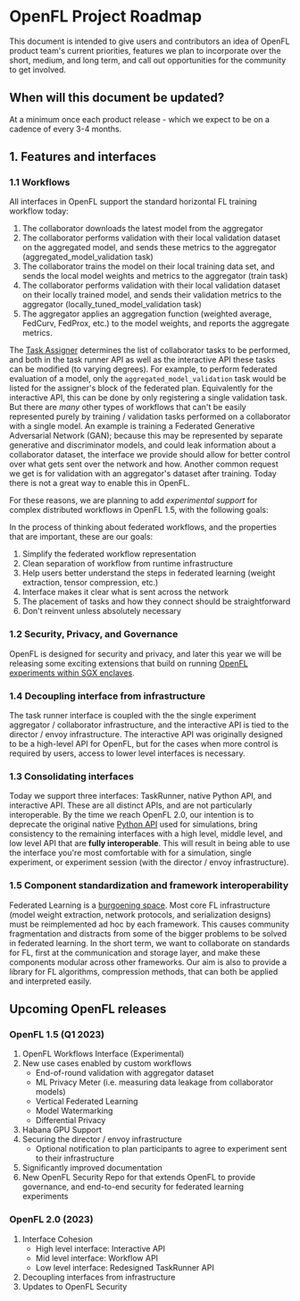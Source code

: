 # OpenFL Project Roadmap

This document is intended to give users and contributors an idea of OpenFL product team's current priorities, features we plan to incorporate over the short, medium, and long term, and call out opportunities for the community to get involved.

## When will this document be updated?
At a minimum once each product release - which we expect to be on a cadence of every 3-4 months. 

## 1. Features and interfaces

### 1.1 Workflows
All interfaces in OpenFL support the standard horizontal FL training workflow today:
1. The collaborator downloads the latest model from the aggregator
2. The collaborator performs validation with their local validation dataset on the aggregated model, and sends these metrics to the aggregator (aggregated_model_validation task)
3. The collaborator trains the model on their local training data set, and sends the local model weights and metrics to the aggregator (train task)
4. The collaborator performs validation with their local validation dataset on their locally trained model, and sends their validation metrics to the aggregator (locally_tuned_model_validation task)
5. The aggregator applies an aggregation function (weighted average, FedCurv, FedProx, etc.) to the model weights, and reports the aggregate metrics.

The [Task Assigner](https://github.com/intel/openfl/blob/develop/openfl-workspace/workspace/plan/defaults/assigner.yaml#L7-L9) determines the list of collaborator tasks to be performed, 
and both in the task runner API as well as the interactive API these tasks can be modified (to varying degrees).
For example, to perform federated evaluation of a model, only the `aggregated_model_validation` task would be listed for the assigner's block of the federated plan.
Equivalently for the interactive API, this can be done by only registering a single validation task.
But there are *many* other types of workflows that can't be easily represented purely by training / validation tasks performed on a collaborator with a single model.
An example is training a Federated Generative Adversarial Network (GAN); because this may be represented by separate generative and discriminator models, and could leak information about a collaborator dataset,
the interface we provide should allow for better control over what gets sent over the network and how. 
Another common request we get is for validation with an aggregator's dataset after training. Today there is not a great way to enable this in OpenFL. 

For these reasons, we are planning to add *experimental support* for complex distributed workflows in OpenFL 1.5, with the following goals: 

In the process of thinking about federated workflows, and the properties that are important, these are our goals:

1. Simplify the federated workflow representation
2. Clean separation of workflow from runtime infrastructure
4. Help users better understand the steps in federated learning (weight extraction, tensor compression, etc.)
5. Interface makes it clear what is sent across the network
6. The placement of tasks and how they connect should be straightforward
7. Don't reinvent unless absolutely necessary

### 1.2 Security, Privacy, and Governance
OpenFL is designed for security and privacy, and later this year we will be releasing some exciting extensions that build on running [OpenFL experiments within SGX enclaves](https://github.com/intel/openfl/blob/develop/openfl-gramine/MANUAL.md).   

### 1.4 Decoupling interface from infrastructure
The task runner interface is coupled with the the single experiment aggregator / collaborator infrastructure, and the interactive API is tied to the director / envoy infrastructure. 
The interactive API was originally designed to be a high-level API for OpenFL, but for the cases when more control is required by users, access to lower level interfaces is necessary.

### 1.3 Consolidating interfaces
Today we support three interfaces: TaskRunner, native Python API, and interactive API. These are all distinct APIs, and are not particularly interoperable.
By the time we reach OpenFL 2.0, our intention is to deprecate the original native [Python API](https://openfl.readthedocs.io/en/latest/source/workflow/running_the_federation.notebook.html) used for simulations, 
bring consistency to the remaining interfaces with a high level, middle level, and low level API that are **fully interoperable**. This will result in being able to use the interface you're most comfortable with for a simulation,
single experiment, or experiment session (with the director / envoy infrastructure).

### 1.5 Component standardization and framework interoperability

Federated Learning is a [burgoening space](https://github.com/weimingwill/awesome-federated-learning#frameworks).
Most core FL infrastructure (model weight extraction, network protocols, and serialization designs) must be reimplemented ad hoc by each framework. 
This causes community fragmentation and distracts from some of the bigger problems to be solved in federated learning. In the short term, we want to collaborate on standards for FL,
 first at the communication and storage layer, and make these components modular across other frameworks. Our aim is also to provide a library for FL algorithms, compression methods,
 that can both be applied and interpreted easily.

## Upcoming OpenFL releases

### OpenFL 1.5 (Q1 2023)
1. OpenFL Workflows Interface (Experimental)
2. New use cases enabled by custom workflows
    * End-of-round validation with aggregator dataset
    * ML Privacy Meter (i.e. measuring data leakage from collaborator models)
    * Vertical Federated Learning
    * Model Watermarking
    * Differential Privacy
3. Habana GPU Support
4. Securing the director / envoy infrastructure
    * Optional notification to plan participants to agree to experiment sent to their infrastructure
5. Significantly improved documentation
6. New OpenFL Security Repo for that extends OpenFL to provide governance, and end-to-end security for federated learning experiments

### OpenFL 2.0 (2023)
1. Interface Cohesion
    * High level interface: Interactive API
    * Mid level interface: Workflow API
    * Low level interface: Redesigned TaskRunner API
2. Decoupling interfaces from infrastructure
3. Updates to OpenFL Security 


